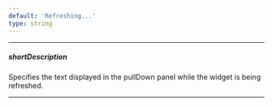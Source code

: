 ```yaml
---
default: 'Refreshing...'
type: string
---
```

---
##### shortDescription
Specifies the text displayed in the pullDown panel while the widget is being refreshed.

---
